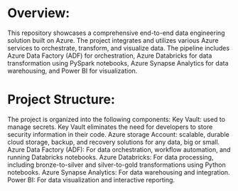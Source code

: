 # Overview:

This repository showcases a comprehensive end-to-end data engineering solution built on Azure. The project integrates and utilizes various Azure services to orchestrate, transform, and visualize data. The pipeline includes Azure Data Factory (ADF) for orchestration, Azure Databricks for data transformation using PySpark notebooks, Azure Synapse Analytics for data warehousing, and Power BI for visualization.

# Project Structure:

The project is organized into the following components:
Key Vault: used to manage secrets. Key Vault eliminates the need for developers to store security information in their code.
Azure storage Account: scalable, durable cloud storage, backup, and recovery solutions for any data, big or small.
Azure Data Factory (ADF): For data orchestration, workflow automation, and running Databricks notebooks.
Azure Databricks: For data processing, including bronze-to-silver and silver-to-gold transformations using Python notebooks.
Azure Synapse Analytics: For data warehousing and integration.
Power BI: For data visualization and interactive reporting.
